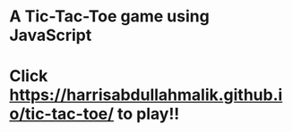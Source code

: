 # A Tic-Tac-Toe game using JavaScript
# Click https://harrisabdullahmalik.github.io/tic-tac-toe/ to play!!
